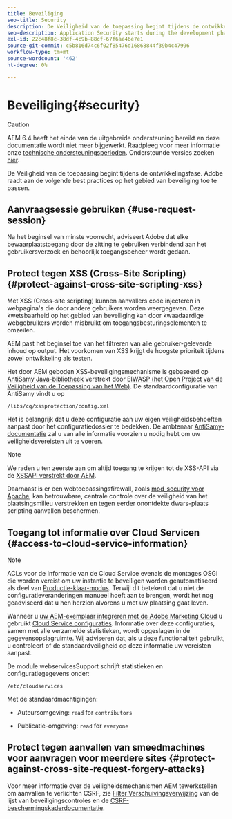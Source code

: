 ```yaml
---
title: Beveiliging
seo-title: Security
description: De Veiligheid van de toepassing begint tijdens de ontwikkelingsfase
seo-description: Application Security starts during the development phase
exl-id: 22c48f8c-38df-4c9b-88cf-67f6ae46e7e1
source-git-commit: c5b816d74c6f02f85476d16868844f39b4c47996
workflow-type: tm+mt
source-wordcount: '462'
ht-degree: 0%

---
```


# Beveiliging{#security}

>[!CAUTION]
>
>AEM 6.4 heeft het einde van de uitgebreide ondersteuning bereikt en deze documentatie wordt niet meer bijgewerkt. Raadpleeg voor meer informatie onze [technische ondersteuningsperioden](https://helpx.adobe.com/support/programs/eol-matrix.html). Ondersteunde versies zoeken [hier](https://experienceleague.adobe.com/docs/).

De Veiligheid van de toepassing begint tijdens de ontwikkelingsfase. Adobe raadt aan de volgende best practices op het gebied van beveiliging toe te passen.

## Aanvraagsessie gebruiken {#use-request-session}

Na het beginsel van minste voorrecht, adviseert Adobe dat elke bewaarplaatstoegang door de zitting te gebruiken verbindend aan het gebruikersverzoek en behoorlijk toegangsbeheer wordt gedaan.

## Protect tegen XSS (Cross-Site Scripting) {#protect-against-cross-site-scripting-xss}

Met XSS (Cross-site scripting) kunnen aanvallers code injecteren in webpagina&#39;s die door andere gebruikers worden weergegeven. Deze kwetsbaarheid op het gebied van beveiliging kan door kwaadaardige webgebruikers worden misbruikt om toegangsbesturingselementen te omzeilen.

AEM past het beginsel toe van het filtreren van alle gebruiker-geleverde inhoud op output. Het voorkomen van XSS krijgt de hoogste prioriteit tijdens zowel ontwikkeling als testen.

Het door AEM geboden XSS-beveiligingsmechanisme is gebaseerd op [AntiSamy Java-bibliotheek](https://www.owasp.org/index.php/Category:OWASP_AntiSamy_Project) verstrekt door [EIWASP (het Open Project van de Veiligheid van de Toepassing van het Web)](https://www.owasp.org/). De standaardconfiguratie van AntiSamy vindt u op

`/libs/cq/xssprotection/config.xml`

Het is belangrijk dat u deze configuratie aan uw eigen veiligheidsbehoeften aanpast door het configuratiedossier te bedekken. De ambtenaar [AntiSamy-documentatie](https://www.owasp.org/index.php/Category:OWASP_AntiSamy_Project) zal u van alle informatie voorzien u nodig hebt om uw veiligheidsvereisten uit te voeren.

>[!NOTE]
>
>We raden u ten zeerste aan om altijd toegang te krijgen tot de XSS-API via de [XSSAPI verstrekt door AEM](https://helpx.adobe.com/experience-manager/6-4/sites/developing/using/reference-materials/javadoc/com/adobe/granite/xss/XSSAPI.html).

Daarnaast is er een webtoepassingsfirewall, zoals [mod_security voor Apache](https://www.modsecurity.org), kan betrouwbare, centrale controle over de veiligheid van het plaatsingsmilieu verstrekken en tegen eerder onontdekte dwars-plaats scripting aanvallen beschermen.

## Toegang tot informatie over Cloud Servicen {#access-to-cloud-service-information}

>[!NOTE]
>
>ACLs voor de Informatie van de Cloud Service evenals de montages OSGi die worden vereist om uw instantie te beveiligen worden geautomatiseerd als deel van [Productie-klaar-modus](/help/sites-administering/production-ready.md). Terwijl dit betekent dat u niet de configuratieveranderingen manueel hoeft aan te brengen, wordt het nog geadviseerd dat u hen herzien alvorens u met uw plaatsing gaat leven.

Wanneer u [uw AEM-exemplaar integreren met de Adobe Marketing Cloud](/help/sites-administering/marketing-cloud.md) u gebruikt [Cloud Service configuraties](/help/sites-developing/extending-cloud-config.md). Informatie over deze configuraties, samen met alle verzamelde statistieken, wordt opgeslagen in de gegevensopslagruimte. Wij adviseren dat, als u deze functionaliteit gebruikt, u controleert of de standaardveiligheid op deze informatie uw vereisten aanpast.

De module webservicesSupport schrijft statistieken en configuratiegegevens onder:

`/etc/cloudservices`

Met de standaardmachtigingen:

* Auteursomgeving: `read` for `contributors`

* Publicatie-omgeving: `read` for `everyone`

## Protect tegen aanvallen van smeedmachines voor aanvragen voor meerdere sites {#protect-against-cross-site-request-forgery-attacks}

Voor meer informatie over de veiligheidsmechanismen AEM tewerkstellen om aanvallen te verlichten CSRF, zie [Filter Verschuivingsverwijzing](/help/sites-administering/security-checklist.md#protect-against-cross-site-request-forgery) van de lijst van beveiligingscontroles en de [CSRF-beschermingskaderdocumentatie](/help/sites-developing/csrf-protection.md).
